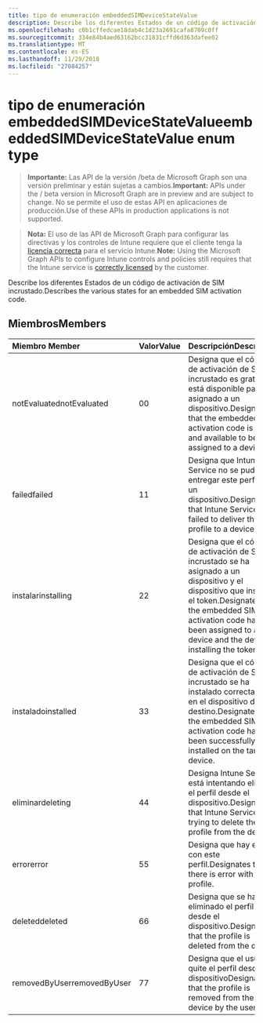 ```yaml
---
title: tipo de enumeración embeddedSIMDeviceStateValue
description: Describe los diferentes Estados de un código de activación de SIM incrustado.
ms.openlocfilehash: c0b1cffedcae18dab4c1d23a2691cafa8709c0ff
ms.sourcegitcommit: 334e84b4aed63162bcc31831cffd6d363dafee02
ms.translationtype: MT
ms.contentlocale: es-ES
ms.lasthandoff: 11/29/2018
ms.locfileid: "27084257"
---
```

# <a name="embeddedsimdevicestatevalue-enum-type"></a><span data-ttu-id="e6f8d-103">tipo de enumeración embeddedSIMDeviceStateValue</span><span class="sxs-lookup"><span data-stu-id="e6f8d-103">embeddedSIMDeviceStateValue enum type</span></span>

> <span data-ttu-id="e6f8d-104">**Importante:** Las API de la versión /beta de Microsoft Graph son una versión preliminar y están sujetas a cambios.</span><span class="sxs-lookup"><span data-stu-id="e6f8d-104">**Important:** APIs under the / beta version in Microsoft Graph are in preview and are subject to change.</span></span> <span data-ttu-id="e6f8d-105">No se permite el uso de estas API en aplicaciones de producción.</span><span class="sxs-lookup"><span data-stu-id="e6f8d-105">Use of these APIs in production applications is not supported.</span></span>

> <span data-ttu-id="e6f8d-106">**Nota:** El uso de las API de Microsoft Graph para configurar las directivas y los controles de Intune requiere que el cliente tenga la [licencia correcta](https://go.microsoft.com/fwlink/?linkid=839381) para el servicio Intune.</span><span class="sxs-lookup"><span data-stu-id="e6f8d-106">**Note:** Using the Microsoft Graph APIs to configure Intune controls and policies still requires that the Intune service is [correctly licensed](https://go.microsoft.com/fwlink/?linkid=839381) by the customer.</span></span>

<span data-ttu-id="e6f8d-107">Describe los diferentes Estados de un código de activación de SIM incrustado.</span><span class="sxs-lookup"><span data-stu-id="e6f8d-107">Describes the various states for an embedded SIM activation code.</span></span>
## <a name="members"></a><span data-ttu-id="e6f8d-108">Miembros</span><span class="sxs-lookup"><span data-stu-id="e6f8d-108">Members</span></span>
|<span data-ttu-id="e6f8d-109">Miembro	</span><span class="sxs-lookup"><span data-stu-id="e6f8d-109">Member</span></span>|<span data-ttu-id="e6f8d-110">Valor</span><span class="sxs-lookup"><span data-stu-id="e6f8d-110">Value</span></span>|<span data-ttu-id="e6f8d-111">Descripción</span><span class="sxs-lookup"><span data-stu-id="e6f8d-111">Description</span></span>|
|:---|:---|:---|
|<span data-ttu-id="e6f8d-112">notEvaluated</span><span class="sxs-lookup"><span data-stu-id="e6f8d-112">notEvaluated</span></span>|<span data-ttu-id="e6f8d-113">0</span><span class="sxs-lookup"><span data-stu-id="e6f8d-113">0</span></span>|<span data-ttu-id="e6f8d-114">Designa que el código de activación de SIM incrustado es gratuito y está disponible para ser asignado a un dispositivo.</span><span class="sxs-lookup"><span data-stu-id="e6f8d-114">Designates that the embedded SIM activation code is free and available to be assigned to a device.</span></span>|
|<span data-ttu-id="e6f8d-115">failed</span><span class="sxs-lookup"><span data-stu-id="e6f8d-115">failed</span></span>|<span data-ttu-id="e6f8d-116">1</span><span class="sxs-lookup"><span data-stu-id="e6f8d-116">1</span></span>|<span data-ttu-id="e6f8d-117">Designa que Intune Service no se pudo entregar este perfil para un dispositivo.</span><span class="sxs-lookup"><span data-stu-id="e6f8d-117">Designates that Intune Service failed to deliver this profile to a device.</span></span>|
|<span data-ttu-id="e6f8d-118">instalar</span><span class="sxs-lookup"><span data-stu-id="e6f8d-118">installing</span></span>|<span data-ttu-id="e6f8d-119">2</span><span class="sxs-lookup"><span data-stu-id="e6f8d-119">2</span></span>|<span data-ttu-id="e6f8d-120">Designa que el código de activación de SIM incrustado se ha asignado a un dispositivo y el dispositivo que instala el token.</span><span class="sxs-lookup"><span data-stu-id="e6f8d-120">Designates that the embedded SIM activation code has been assigned to a device and the device is installing the token.</span></span>|
|<span data-ttu-id="e6f8d-121">instalado</span><span class="sxs-lookup"><span data-stu-id="e6f8d-121">installed</span></span>|<span data-ttu-id="e6f8d-122">3</span><span class="sxs-lookup"><span data-stu-id="e6f8d-122">3</span></span>|<span data-ttu-id="e6f8d-123">Designa que el código de activación de SIM incrustado se ha instalado correctamente en el dispositivo de destino.</span><span class="sxs-lookup"><span data-stu-id="e6f8d-123">Designates that the embedded SIM activation code has been successfully installed on the target device.</span></span>|
|<span data-ttu-id="e6f8d-124">eliminar</span><span class="sxs-lookup"><span data-stu-id="e6f8d-124">deleting</span></span>|<span data-ttu-id="e6f8d-125">4</span><span class="sxs-lookup"><span data-stu-id="e6f8d-125">4</span></span>|<span data-ttu-id="e6f8d-126">Designa Intune Service está intentando eliminar el perfil desde el dispositivo.</span><span class="sxs-lookup"><span data-stu-id="e6f8d-126">Designates that Intune Service is trying to delete the profile from the device.</span></span>|
|<span data-ttu-id="e6f8d-127">error</span><span class="sxs-lookup"><span data-stu-id="e6f8d-127">error</span></span>|<span data-ttu-id="e6f8d-128">5</span><span class="sxs-lookup"><span data-stu-id="e6f8d-128">5</span></span>|<span data-ttu-id="e6f8d-129">Designa que hay error con este perfil.</span><span class="sxs-lookup"><span data-stu-id="e6f8d-129">Designates that there is error with this profile.</span></span>|
|<span data-ttu-id="e6f8d-130">deleted</span><span class="sxs-lookup"><span data-stu-id="e6f8d-130">deleted</span></span>|<span data-ttu-id="e6f8d-131">6</span><span class="sxs-lookup"><span data-stu-id="e6f8d-131">6</span></span>|<span data-ttu-id="e6f8d-132">Designa que se ha eliminado el perfil desde el dispositivo.</span><span class="sxs-lookup"><span data-stu-id="e6f8d-132">Designates that the profile is deleted from the device.</span></span>|
|<span data-ttu-id="e6f8d-133">removedByUser</span><span class="sxs-lookup"><span data-stu-id="e6f8d-133">removedByUser</span></span>|<span data-ttu-id="e6f8d-134">7</span><span class="sxs-lookup"><span data-stu-id="e6f8d-134">7</span></span>|<span data-ttu-id="e6f8d-135">Designa que el usuario quite el perfil desde el dispositivo</span><span class="sxs-lookup"><span data-stu-id="e6f8d-135">Designates that the profile is removed from the device by the user</span></span>|





